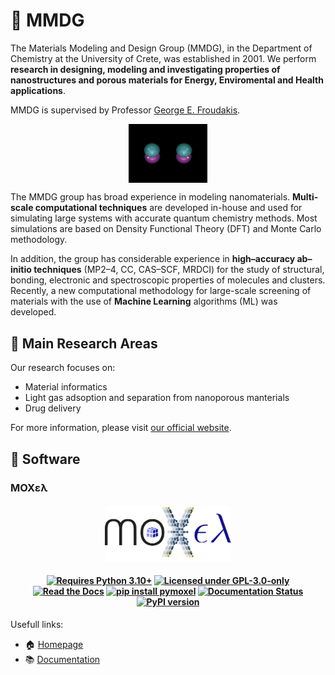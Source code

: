 # 🏢 MMDG

The Materials Modeling and Design Group (MMDG), in the Department of Chemistry at the University of Crete, was established in 2001. We perform **research in designing, modeling and investigating properties of nanostructures and porous materials for Energy, Enviromental and Health applications**.

MMDG is supervised by Professor [George E. Froudakis](https://scholar.google.gr/citations?user=FrBT2foAAAAJ&hl=en).


<p align="center">
  <img align="center" alt="CompChem" src="https://raw.githubusercontent.com/frudakis-research-group/.github/main/profile/images/c2h4a.gif" width="25%"/>
</p>

The MMDG group has broad experience in modeling nanomaterials. **Multi-scale computational techniques** are developed in-house and used for simulating large systems with accurate quantum chemistry methods. Most simulations are based on Density Functional Theory (DFT) and Monte Carlo methodology. 

In addition, the group has considerable experience in **high–accuracy ab–initio techniques** (MP2–4, CC, CAS–SCF, MRDCI) for the study of structural, bonding, electronic and spectroscopic properties of molecules and clusters. Recently, a new computational methodology for large-scale screening of materials with the use of **Machine Learning** algorithms (ML) was developed.

## 🔭 Main Research Areas
Our research focuses on:

* Material informatics
* Light gas adsoption and separation from nanoporous manterials
* Drug delivery

For more information, please visit [our official website](https://www.chemistry.uoc.gr/frudakis/index.htm).

## 🚀 Software

### MOXελ

<h4 align="center">
  <img alt="Logo" src="https://raw.githubusercontent.com/adosar/moxel/master/docs/source/images/moxel_logo.svg" width="40%"/>
</h4>

<h4 align="center">
  
[![Requires Python 3.10+](https://img.shields.io/badge/Python-3.10%2B-blue?logo=python&logoColor=yellow&label=Python&labelColor=black&color=blue)](https://www.python.org/downloads/)
[![Licensed under GPL-3.0-only](https://img.shields.io/badge/GPL--3.0--only-gold?label=License&labelColor=black)](https://spdx.org/licenses/GPL-3.0-only.html)
[![Read the Docs](https://img.shields.io/badge/stable-green?logo=readthedocs&logoColor=blue&label=Read%20the%20Docs&labelColor=black)](https://moxel.readthedocs.io)
[![pip install pymoxel](https://img.shields.io/badge/install-blue?logo=pypi&logoColor=yellow&label=PyPI&labelColor=black)](https://pypi.org/project/pymoxel/)
[![Documentation Status](https://readthedocs.org/projects/moxel/badge/?version=stable)](https://moxel.readthedocs.io/en/stable/?badge=stable)
[![PyPI version](https://badge.fury.io/py/pymoxel.svg)](https://badge.fury.io/py/pymoxel)

</h4>

Usefull links:
* 🏠 [Homepage](https://github.com/frudakis-research-group/moxel)
* 📚 [Documentation](https://moxel.readthedocs.io/en/stable/)
